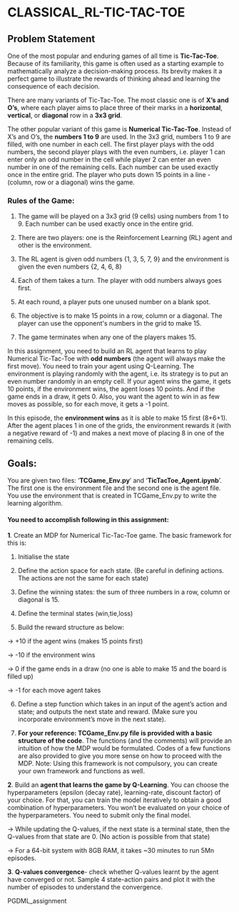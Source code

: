 # CLASSICAL_RL-TIC-TAC-TOE
## Problem Statement
One of the most popular and enduring games of all time is __Tic-Tac-Toe__. Because of its familiarity, this game is often used as a starting example to mathematically analyze a decision-making process. Its brevity makes it a perfect game to illustrate the rewards of thinking ahead and learning the consequence of each decision.

There are many variants of Tic-Tac-Toe. The most classic one is of __X’s and O’s__, where each player aims to place three of their marks in a __horizontal__, __vertical__, or __diagonal__ row in a __3x3 grid__.

The other popular variant of this game is __Numerical Tic-Tac-Toe__. Instead of X’s and O’s, the __numbers 1 to 9__ are used. In the 3x3 grid, numbers 1 to 9 are filled, with one number in each cell. The first player plays with the odd numbers, the second player plays with the even numbers, i.e. player 1 can enter only an odd number in the cell while player 2 can enter an even number in one of the remaining cells. Each number can be used exactly once in the entire grid. The player who puts down 15 points in a line - (column, row or a diagonal) wins the game. 

### Rules of the Game:
1. The game will be played on a 3x3 grid (9 cells) using numbers from 1 to 9. Each number can be used exactly once in the entire grid.

2. There are two players: one is the Reinforcement Learning (RL) agent and other is the environment.

3. The RL agent is given odd numbers {1, 3, 5, 7, 9} and the environment is given the even numbers {2, 4, 6, 8}

4. Each of them takes a turn. The player with odd numbers always goes first.

5. At each round, a player puts one unused number on a blank spot.

6. The objective is to make 15 points in a row, column or a diagonal. The player can use the opponent's numbers in the grid to make 15.

7. The game terminates when any one of the players makes 15.

In this assignment, you need to build an RL agent that learns to play Numerical Tic-Tac-Toe with __odd numbers__ (the agent will always make the first move). You need to train your agent using Q-Learning. The environment is playing randomly with the agent, i.e. its strategy is to put an even number randomly in an empty cell. If your agent wins the game, it gets 10 points, if the environment wins, the agent loses 10 points. And if the game ends in a draw, it gets 0. Also, you want the agent to win in as few moves as possible, so for each move, it gets a -1 point.

In this episode, the __environment wins__ as it is able to make 15 first (8+6+1).  After the agent places 1 in one of the grids, the environment rewards it (with a negative reward of -1) and makes a next move of placing 8 in one of the remaining cells.

## Goals:
You are given two files: ‘__TCGame_Env.py__’ and ‘__TicTacToe_Agent.ipynb__’. The first one is the environment file and the second one is the agent file. You use the environment that is created in TCGame_Env.py to write the learning algorithm.

#### You need to accomplish following in this assignment:
__1__. Create an MDP for Numerical Tic-Tac-Toe game. The basic framework for this is:

1. Initialise the state

2. Define the action space for each state. (Be careful in defining actions. The actions are not the same for each state)

3. Define the winning states: the sum of three numbers in a row, column or diagonal is 15.

4. Define the terminal states (win,tie,loss)

5. Build the reward structure as below:

-> +10 if the agent wins (makes 15 points first)

-> -10 if the environment wins

-> 0 if the game ends in a draw (no one is able to make 15 and the board is filled up)

-> -1 for each move agent takes

6. Define a step function which takes in an input of the agent’s action and state; and outputs the next state and reward. (Make sure you incorporate environment’s move in the next state).

7. __For your reference: TCGame_Env.py file is provided with a basic structure of the code__. The functions (and the comments) will provide an intuition of how the MDP would be formulated. Codes of a few functions are also provided to give you more sense on how to proceed with the MDP. Note: Using this framework is not compulsory, you can create your own framework and functions as well.

__2__. Build an __agent that learns the game by Q-Learning__. You can choose the hyperparameters (epsilon (decay rate), learning-rate, discount factor) of your choice. For that, you can train the model iteratively to obtain a good combination of hyperparameters. You won’t be evaluated on your choice of the hyperparameters. You need to submit only the final model. 

-> While updating the Q-values, if the next state is a terminal state, then the Q-values from that state are 0. (No action is possible from that state)

-> For a 64-bit system with 8GB RAM, it takes ~30 minutes to run 5Mn episodes.

__3__. __Q-values convergence__- check whether Q-values learnt by the agent have converged or not. Sample 4 state-action pairs and plot it with the number of episodes to understand the convergence.



PGDML_assignment

